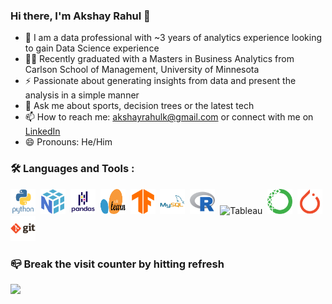 ### Hi there, I'm Akshay Rahul 👋

- 🔭 I am a data professional with ~3 years of analytics experience looking to gain Data Science experience
- 🧑‍🎓 Recently graduated with a Masters in Business Analytics from Carlson School of Management, University of Minnesota
- ⚡ Passionate about generating insights from data and present the analysis in a simple manner
- 💬 Ask me about sports, decision trees or the latest tech
- 📫 How to reach me: akshayrahulk@gmail.com or connect with me on <a href = "https://www.linkedin.com/in/akshay-rahul/">LinkedIn</a>
- 😄 Pronouns: He/Him


### 🛠️ Languages and Tools :
<div>
  <img src="https://github.com/devicons/devicon/blob/master/icons/python/python-original-wordmark.svg" title="Python" alt="Python" width="40" height="40"/>&nbsp;
  <img src="https://github.com/devicons/devicon/blob/master/icons/numpy/numpy-original.svg" title="Numpy" alt="Numpy" width="40" height="40"/>&nbsp;
  <img src="https://github.com/devicons/devicon/blob/master/icons/pandas/pandas-original-wordmark.svg" title="Pandas" alt="Pandas" width="40" height="40"/>&nbsp;
  <img src="https://github.com/scikit-learn/scikit-learn/blob/main/doc/logos/scikit-learn-logo-without-subtitle.svg" title="Scikit-learn" alt="Scikit-learn" width="40" height="40"/>&nbsp; 
  <img src="https://github.com/devicons/devicon/blob/master/icons/tensorflow/tensorflow-original.svg" title="Tensorflow" alt="Tensorflow" width="40" height="40"/>&nbsp;
  <img src="https://github.com/devicons/devicon/blob/master/icons/mysql/mysql-original-wordmark.svg" title="MySQL"  alt="MySQL" width="40" height="40"/>&nbsp;
  <img src="https://github.com/devicons/devicon/blob/master/icons/r/r-original.svg" title="R" alt="R" width="40" height="40"/>&nbsp;
  <img src="https://cdn.worldvectorlogo.com/logos/tableau-software.svg" title="Tableau"  alt="Tableau" width="40" height="40"/>&nbsp;
  <img src="https://github.com/devicons/devicon/blob/master/icons/anaconda/anaconda-original.svg" title="Anaconda"  alt="Anaconda" width="40" height="40"/>&nbsp;
  <img src="https://github.com/devicons/devicon/blob/master/icons/pytorch/pytorch-original.svg" title="Anaconda"  alt="Anaconda" width="40" height="40"/>&nbsp;
  <img src="https://github.com/devicons/devicon/blob/master/icons/git/git-original-wordmark.svg" title="Git" **alt="Git" width="40" height="40"/>
</div>


### 📪 Break the visit counter by hitting refresh
<a target="_blank" rel="noopener noreferrer" href="https://github.com/akshayrahul">
    <img src="https://profile-counter.glitch.me/akshayrahul/count.svg" />
</div>

<!--
**akshayrahul/akshayrahul** is a ✨ _special_ ✨ repository because its `README.md` (this file) appears on your GitHub profile.

-->

